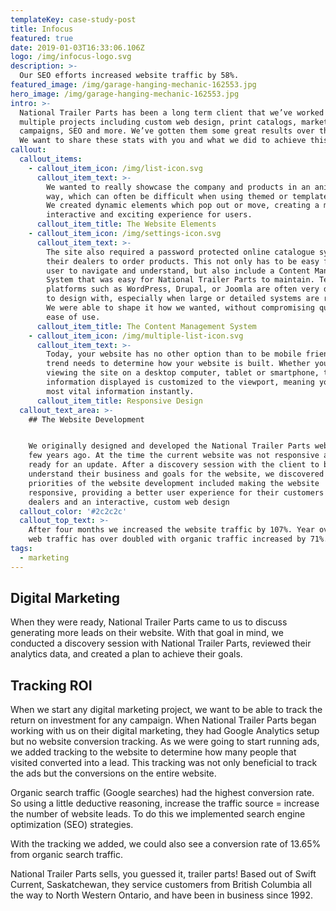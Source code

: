 ```yaml
---
templateKey: case-study-post
title: Infocus
featured: true
date: 2019-01-03T16:33:06.106Z
logo: /img/infocus-logo.svg
description: >-
  Our SEO efforts increased website traffic by 58%.
featured_image: /img/garage-hanging-mechanic-162553.jpg
hero_image: /img/garage-hanging-mechanic-162553.jpg
intro: >-
  National Trailer Parts has been a long term client that we’ve worked with on
  multiple projects including custom web design, print catalogs, marketing
  campaigns, SEO and more. We’ve gotten them some great results over the years.
  We want to share these stats with you and what we did to achieve this.
callout:
  callout_items:
    - callout_item_icon: /img/list-icon.svg
      callout_item_text: >-
        We wanted to really showcase the company and products in an animated
        way, which can often be difficult when using themed or templated sites.
        We created dynamic elements which pop out or move, creating a more
        interactive and exciting experience for users.
      callout_item_title: The Website Elements
    - callout_item_icon: /img/settings-icon.svg
      callout_item_text: >-
        The site also required a password protected online catalogue system for
        their dealers to order products. This not only has to be easy for the
        user to navigate and understand, but also include a Content Management
        System that was easy for National Trailer Parts to maintain. Templated
        platforms such as WordPress, Drupal, or Joomla are often very difficult
        to design with, especially when large or detailed systems are required.
        We were able to shape it how we wanted, without compromising quality and
        ease of use.
      callout_item_title: The Content Management System
    - callout_item_icon: /img/multiple-list-icon.svg
      callout_item_text: >-
        Today, your website has no other option than to be mobile friendly. This
        trend needs to determine how your website is built. Whether you are
        viewing the site on a desktop computer, tablet or smartphone, the
        information displayed is customized to the viewport, meaning you see the
        most vital information instantly.
      callout_item_title: Responsive Design
  callout_text_area: >-
    ## The Website Development


    We originally designed and developed the National Trailer Parts website a
    few years ago. At the time the current website was not responsive and was
    ready for an update. After a discovery session with the client to better
    understand their business and goals for the website, we discovered the
    priorities of the website development included making the website
    responsive, providing a better user experience for their customers and
    dealers and an interactive, custom web design
  callout_color: '#2c2c2c'
  callout_top_text: >-
    After four months we increased the website traffic by 107%. Year over year,
    web traffic has over doubled with organic traffic increased by 71%.
tags:
  - marketing
---
```

## Digital Marketing

When they were ready, National Trailer Parts came to us to discuss generating more leads on their website. With that goal in mind, we conducted a discovery session with National Trailer Parts, reviewed their analytics data, and created a plan to achieve their goals.

## Tracking ROI

When we start any digital marketing project, we want to be able to track the return on investment for any campaign. When National Trailer Parts began working with us on their digital marketing, they had Google Analytics setup but no website conversion tracking. As we were going to start running ads, we added tracking to the website to determine how many people that visited converted into a lead. This tracking was not only beneficial to track the ads but the conversions on the entire website.

Organic search traffic (Google searches) had the highest conversion rate. So using a little deductive reasoning, increase the traffic source = increase the number of website leads. To do this we implemented search engine optimization (SEO) strategies.

With the tracking we added, we could also see a conversion rate of 13.65% from organic search traffic.

National Trailer Parts sells, you guessed it, trailer parts! Based out of Swift Current, Saskatchewan, they service customers from British Columbia all the way to North Western Ontario, and have been in business since 1992.
